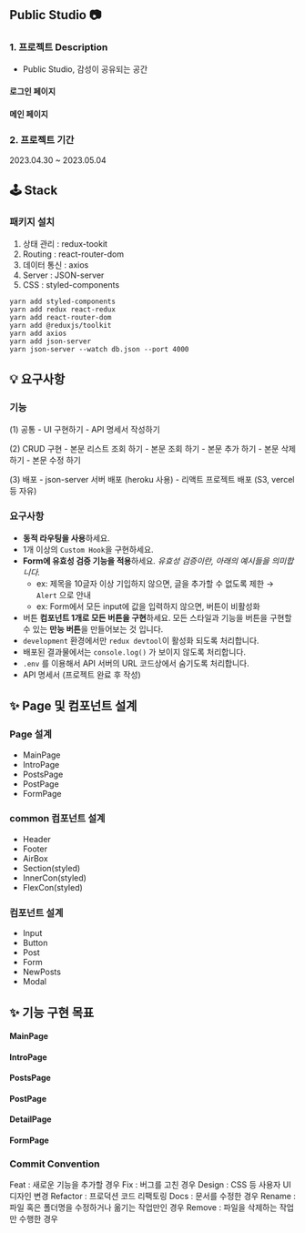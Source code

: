 ## Public Studio 📷

### 1. 프로젝트 Description

- Public Studio, 감성이 공유되는 공간

#### 로그인 페이지

<!-- ## <img src="./static/img/login.jpg" /> -->

#### 메인 페이지

### 2. 프로젝트 기간

2023.04.30 ~ 2023.05.04

## 🕹️ Stack

### 패키지 설치

1. 상태 관리 : redux-tookit
2. Routing : react-router-dom
3. 데이터 통신 : axios
4. Server : JSON-server
5. CSS : styled-components

```
yarn add styled-components
yarn add redux react-redux
yarn add react-router-dom
yarn add @reduxjs/toolkit
yarn add axios
yarn add json-server
yarn json-server --watch db.json --port 4000
```

## 💡 요구사항

### 기능

(1) 공통 - UI 구현하기 - API 명세서 작성하기

(2) CRUD 구현 - 본문 리스트 조회 하기 - 본문 조회 하기 - 본문 추가 하기 - 본문 삭제 하기 - 본문 수정 하기

(3) 배포 - json-server 서버 배포 (heroku 사용) - 리액트 프로젝트 배포 (S3, vercel 등 자유)

### 요구사항

- **동적 라우팅을 사용**하세요.
- 1개 이상의 `Custom Hook`을 구현하세요.
- **Form에 유효성 검증 기능을 적용**하세요. _유효성 검증이란, 아래의 예시들을 의미합니다._
  - ex: 제목을 10글자 이상 기입하지 않으면, 글을 추가할 수 없도록 제한 → `Alert` 으로 안내
  - ex: Form에서 모든 input에 값을 입력하지 않으면, 버튼이 비활성화
- 버튼 **컴포넌트 1개로 모든 버튼을 구현**하세요. 모든 스타일과 기능을 버튼을 구현할 수 있는 **만능 버튼**을 만들어보는 것 입니다.
- `development` 환경에서만 `redux devtool`이 활성화 되도록 처리합니다.
- 배포된 결과물에서는 `console.log()` 가 보이지 않도록 처리합니다.
- `.env` 를 이용해서 API 서버의 URL 코드상에서 숨기도록 처리합니다.
- API 명세서 (프로젝트 완료 후 작성)

## ✨ Page 및 컴포넌트 설계

### Page 설계

- MainPage
- IntroPage
- PostsPage
- PostPage
- FormPage

### common 컴포넌트 설계

- Header
- Footer
- AirBox
- Section(styled)
- InnerCon(styled)
- FlexCon(styled)

### 컴포넌트 설계

- Input
- Button
- Post
- Form
- NewPosts
- Modal

## ✨ 기능 구현 목표

#### MainPage

#### IntroPage

#### PostsPage

#### PostPage

#### DetailPage

#### FormPage

### Commit Convention

Feat : 새로운 기능을 추가할 경우
Fix : 버그를 고친 경우
Design : CSS 등 사용자 UI 디자인 변경
Refactor : 프로덕션 코드 리팩토링
Docs : 문서를 수정한 경우
Rename : 파일 혹은 폴더명을 수정하거나 옮기는 작업만인 경우
Remove : 파일을 삭제하는 작업만 수행한 경우

